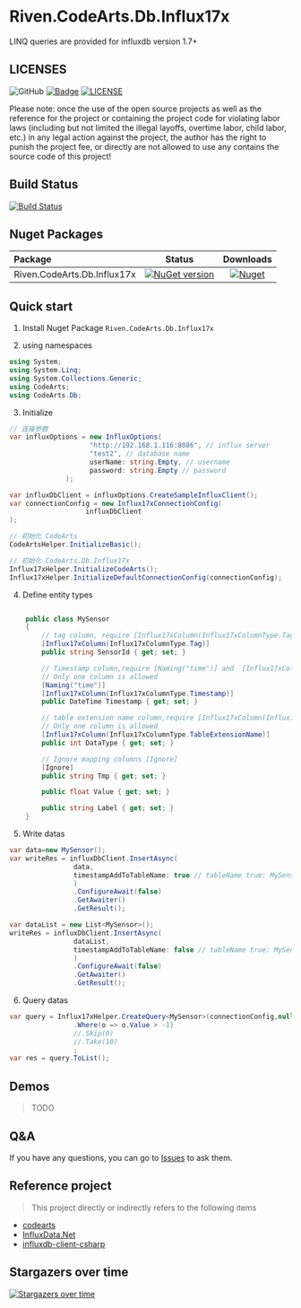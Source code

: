 # Riven.CodeArts.Db.Influx17x
LINQ queries are provided for influxdb version 1.7+


## LICENSES
![GitHub](https://img.shields.io/github/license/rivenfx/Modular?color=brightgreen)
[![Badge](https://img.shields.io/badge/link-996.icu-%23FF4D5B.svg?style=flat-square)](https://996.icu/#/zh_CN)
[![LICENSE](https://img.shields.io/badge/license-Anti%20996-blue.svg?style=flat-square)](https://github.com/996icu/996.ICU/blob/master/LICENSE)

Please note: once the use of the open source projects as well as the reference for the project or containing the project code for violating labor laws (including but not limited the illegal layoffs, overtime labor, child labor, etc.) in any legal action against the project, the author has the right to punish the project fee, or directly are not allowed to use any contains the source code of this project!

## Build Status

[![Build Status](https://dev.azure.com/rivenfx/RivenFx/_apis/build/status/rivenfx.CodeArts.Db.Influx17x?branchName=master)](https://dev.azure.com/rivenfx/RivenFx/_build/latest?definitionId=8&branchName=master)

## Nuget Packages

|Package|Status|Downloads|
|:------|:-----:|:-----:|
|Riven.CodeArts.Db.Influx17x|[![NuGet version](https://img.shields.io/nuget/v/Riven.CodeArts.Db.Influx17x?color=brightgreen)](https://www.nuget.org/packages/Riven.CodeArts.Db.Influx17x/)|[![Nuget](https://img.shields.io/nuget/dt/Riven.CodeArts.Db.Influx17x?color=brightgreen)](https://www.nuget.org/packages/Riven.CodeArts.Db.Influx17x/)|


## Quick start
1. Install Nuget Package `Riven.CodeArts.Db.Influx17x`

2. using namespaces
```c#
using System;
using System.Linq;
using System.Collections.Generic;
using CodeArts;
using CodeArts.Db;
```

3. Initialize
```c#
// 连接参数
var influxOptions = new InfluxOptions(
                    "http://192.168.1.116:8086", // influx server
                    "test2", // database name
                    userName: string.Empty, // username
                    password: string.Empty // password
              );

var influxDbClient = influxOptions.CreateSampleInfluxClient();
var connectionConfig = new Influx17xConnectionConfig(
                   influxDbClient
);

// 初始化 CodeArts
CodeArtsHelper.InitializeBasic();

// 初始化 CodeArts.Db.Influx17x
Influx17xHelper.InitializeCodeArts();
Influx17xHelper.InitializeDefaultConnectionConfig(connectionConfig);

```

4. Define entity types
```c#

    public class MySensor
    {
        // tag column, require [Influx17xColumn(Influx17xColumnType.Tag)] 
        [Influx17xColumn(Influx17xColumnType.Tag)]
        public string SensorId { get; set; }

        // Timestamp column,require [Naming("time")] and  [Influx17xColumn(Influx17xColumnType.Timestamp)]
        // Only one column is allowed
        [Naming("time")]
        [Influx17xColumn(Influx17xColumnType.Timestamp)]
        public DateTime Timestamp { get; set; }

        // table extension name column,require [Influx17xColumn(Influx17xColumnType.TableExtensionName)]
        // Only one column is allowed
        [Influx17xColumn(Influx17xColumnType.TableExtensionName)]
        public int DataType { get; set; }

        // Ignore mapping columns [Ignore]
        [Ignore]
        public string Tmp { get; set; }

        public float Value { get; set; }

        public string Label { get; set; }
    }
```

5. Write datas
```c#
var data=new MySensor();
var writeRes = influxDbClient.InsertAsync(
                data,
                timestampAddToTableName: true // tableName true: MySensor202001 false: MySensor
                )
                .ConfigureAwait(false)
                .GetAwaiter()
                .GetResult();

var dataList = new List<MySensor>();        
writeRes = influxDbClient.InsertAsync(
                dataList,
                timestampAddToTableName: false // tableName true: MySensor202001 false: MySensor
                )
                .ConfigureAwait(false)
                .GetAwaiter()
                .GetResult();                
```


6. Query datas
```c#
var query = Influx17xHelper.CreateQuery<MySensor>(connectionConfig,null)
                .Where(o => o.Value > -1)
                //.Skip(0)
                //.Take(10)
                ;
var res = query.ToList();                
```

## Demos

> TODO


## Q&A

If you have any questions, you can go to  [Issues](https://github.com/rivenfx/CodeArts.Db.Influx17x/issues) to ask them.


## Reference project

> This project directly or indirectly refers to the following items

- [codearts](https://github.com/tinylit/codearts)
- [InfluxData.Net](https://github.com/tihomir-kit/InfluxData.Net)
- [influxdb-client-csharp](https://github.com/influxdata/influxdb-client-csharp)


## Stargazers over time

[![Stargazers over time](https://starchart.cc/rivenfx/CodeArts.Db.Influx17x.svg)](https://starchart.cc/rivenfx/CodeArts.Db.Influx17x)
